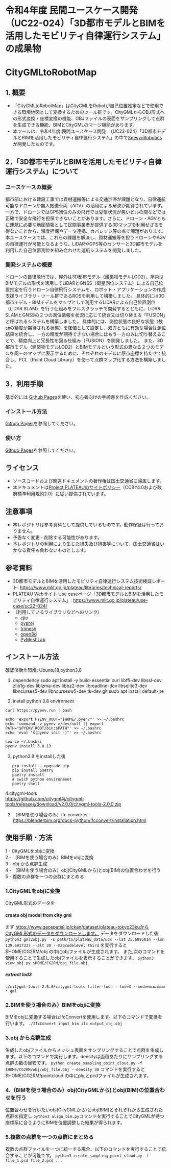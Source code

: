 
# 令和4年度 民間ユースケース開発　（UC22-024）「3D都市モデルとBIMを活用したモビリティ自律運行システム」の成果物
# CityGMLtoRobotMap

## 1. 概要
* 「CityGMLtoRobotMap」はCityGMLをRobotが自己位置推定などで使用できる環境地図として変換するためのツール群です。CityGMLからOBJ形式への形式変換・座標変換の機能、OBJファイルの表面をサンプリングして点群を生成できる機能、BIMとCityGMLのマージ機能があります。
* 本ツールは、令和4年度 民間ユースケース開発　（UC22-024）「3D都市モデルとBIMを活用したモビリティ自律運行システム」の中で[SnesynRobotics](https://www.sensyn-robotics.com/)が開発したものです。

## 2．「3D都市モデルとBIMを活用したモビリティ自律運行システム」について
### ユースケースの概要
都市部における建設工事では資材運搬等による交通渋滞が課題となり、自律運航可能なドローンや無人搬送車両（AGV）の活用による解決が期待されています。一方で、ドローンではGPS測位のみの飛行では受信状況が悪いビルの間などでは正確で安全な飛行を担保できないことがあります。さらに、ドローン・AGVともに運航に必要な地図情報として民間事業者が提供する3Dマップを利用せざるを得ないことから、精度担保やデータ連携、カバレッジ等の点で課題があります。
本ユースケースでは、これらの課題を解決し、資材運搬等を担うドローンやAGVの自律運行が可能となるような、LiDARやGPS等のセンサーと3D都市モデルを利用した自己位置測位を組み合わせた運航システムを開発しました。

### 開発システムの概要
ドローンの自律飛行では、屋外は3D都市モデル（建築物モデルLOD2）、屋内はBIMモデルの形状を活用してLiDARとGNSS（衛星測位システム）による自己位置推定を行うドローン自律飛行システムを、ロボット・アプリケーションの作成支援ライブラリ・ツール群であるROSを利用して構築しました。
具体的には3D都市モデル・BIMモデルをマップとして利用するLiDARによる自己位置測位（LiDAR SLAM）を行う仕組みをフルスクラッチで開発するとともに、LiDAR SLAMとGNSSの２つの測位情報を状況に応じて統合又は切り替える「FUSION」と呼ばれるシステムを構築しました。
具体的には、測位状態の良好な状態（数㎝の精度が期待される状態）を閾値として設定し、双方ともに有効な場合は測位結果を統合し、一方の精度が期待できない場合にはもう一方のみに切り替えることで、精度向上と冗長性を図る仕組み（FUSION）を開発しました。
また、3D都市モデル（建築物モデルLOD2）とBIMモデルという形式の異なる２つのモデルを同一のマップに表示するために、それぞれのモデルに原点座標を持たせて統合し、PCL（Point Cloud Library）を使って点群マップ化する方法を構築しました。

## 3．利用手順
基本的には [Github Pages](https://docs.github.com/ja/pages)を使い、初心者向けの手順書を作成ください。
### インストール方法
[Github Pages](https://docs.github.com/ja/pages)を参照してください。

### 使い方
[Github Pages](https://docs.github.com/ja/pages)を参照してください。

## ライセンス
* ソースコードおよび関連ドキュメントの著作権は国土交通省に帰属します。
* 本ドキュメントは[Project PLATEAUのサイトポリシー](https://www.mlit.go.jp/plateau/sitepolicy/)（CCBY4.0および政府標準利用規約2.0）に従い提供されています。

## 注意事項
* 本レポジトリは参考資料として提供しているものです。動作保証は行っておりません。
* 予告なく変更・削除する可能性があります。
* 本レポジトリの利用により生じた損失及び損害等について、国土交通省はいかなる責任も負わないものとします。

## 参考資料
* 3D都市モデルとBIMを活用したモビリティ自律運行システム技術検証レポート: https://www.mlit.go.jp/plateau/libraries/technical-reports/
* PLATEAU Webサイト Use caseページ「3D都市モデルとBIMを活用したモビリティ自律運行システム」: https://www.mlit.go.jp/plateau/use-case/uc22-024/
* （利用しているライブラリなどへのリンク）
  * [cjio](https://github.com/cityjson/cjio)
  * [pyproj](https://github.com/pyproj4/pyproj)
  * [trimesh](https://github.com/mikedh/trimesh)
  * [open3d](https://github.com/isl-org/Open3D)
  * [PyMeshLab](https://github.com/cnr-isti-vclab/PyMeshLab)



## インストール方法


確認済動作環境: Ubuntu18,python3.8

1. dependency
   sudo apt install -y build-essential curl libffi-dev libssl-dev zlib1g-dev liblzma-dev libbz2-dev libreadline-dev libsqlite3-dev libncurses5-dev
   libncursesw5-dev tk-dev git 
   sudo apt install default-jre

2. install python 3.8 envirnment

````
curl https://pyenv.run | bash

echo 'export PYENV_ROOT="$HOME/.pyenv"' >> ~/.bashrc
echo 'command -v pyenv >/dev/null || export PATH="$PYENV_ROOT/bin:$PATH"' >> ~/.bashrc
echo 'eval "$(pyenv init -)"' >> ~/.bashrc

source ~/.bashrc
pyenv install 3.8.13
````

3. python3.8 をinstallした後
````
   pip install --upgrade pip
   pip install poetry
   poetry install
   # swich python environment
   poetry shell
````
4.citygml-tools  
https://github.com/citygml4j/citygml-tools/releases/download/v2.0.0/citygml-tools-2.0.0.zip

2. （BIMを使う場合のみ）ifc converter  
   https://blenderbim.org/docs-python/ifcconvert/installation.html

## 使用手順・方法

1 - CityGMLをobjに変換  
2 - （BIMを使う場合のみ）BIMをobjに変換  
3 - obj から点群生成  
4 - （BIMを使う場合のみ）obj(CityGMLから)とobj(BIM)の位置合わせを行う  
5 - 複数の点群を一つの点群にまとめる

### 1.CityGMLをobjに変換

CityGML形式のデータを

#### create obj model from city gml

まず https://www.geospatial.jp/ckan/dataset/plateau-tokyo23kuからCityGML形式のデータをダウンロードします。
データをダウンロードした後`python3 gml2obj.py　-s path/to/plateau_data/udx --lat 35.6895014 --lon 139.6917337 --alt 30 --mapcodelevel third`
を実行すると$HOME/CG2RM/obj の中にobjファイルが生成されます。
また,次のコマンドを使用することで生成したobjファイルを表示することができます。
`python3 view_obj.py $HOME/CG2RM/obj_file.obj`

##### extract lod3

`./citygml-tools-2.0.0/citygml-tools filter-lods --lod=3 --mode=maximum *.gml`

### 2.BIMを使う場合のみ）BIMをobjに変換

BIMをobjに変換する場合はIfcConvertを使用します。以下のコマンドで変換を行います。
`./IfcConvert input_bim.ifc output_obj.obj`

### 3.obj から点群生成

生成したobjファイルからメッシュ表面をサンプリングすることで点群を生成します。以下のコマンドで実行します。densityは面積あたりにサンプリングする点群の数の目安です。
`python create_sampling_point_cloud.py -f $HOME/CG2RM/obj/obj_file.obj --density 30`
コマンドを実行すると$HOME/CG2RM/pointcloud の中にply,とpcdファイルが生成されます。

### 4.（BIMを使う場合のみ）obj(CityGMLから)とobj(BIM)の位置合わせを行う

位置合わせを行いたいobj(CityGMLから)とobj(BIM)とそれぞれから生成された点群を指定し
`python3 align_bim.py`コマンドを実行することでCityGMLが持つ座標系に合うようにBIMを位置調整した結果が得られます。

### 5.複数の点群を一つの点群にまとめる

複数の点群ファイルを一つに統一する場合、以下のコマンドを実行することで統合することが可能です。
`python3 create_sampling_point_cloud.py -f file_1.pcd file_2.pcd ...`

